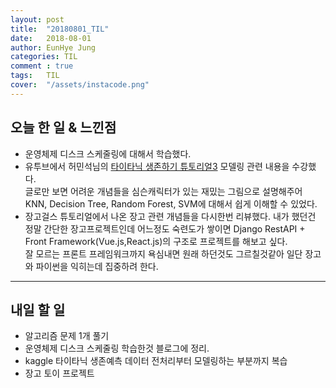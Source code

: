 ```yaml
---
layout: post
title:  "20180801_TIL"
date:   2018-08-01
author: EunHye Jung
categories: TIL
comment : true
tags:	TIL
cover:  "/assets/instacode.png"
---
```

   
## 오늘 한 일 & 느낀점  
* 운영체제 디스크 스케줄링에 대해서 학습했다.   
* 유투브에서 허민석님의 [타이타닉 생존하기 튜토리얼3](https://www.youtube.com/watch?v=FAP7JOECfEE&index=4&list=PLVNY1HnUlO25B-8Gwn1mS35SD0yMHh147) 모델링 관련 내용을 수강했다.  
  글로만 보면 어려운 개념들을 심슨캐릭터가 있는 재밌는 그림으로 설명해주어 KNN, Decision Tree, Random Forest, SVM에 대해서 쉽게 이해할 수 있었다.  
* 장고걸스 튜토리얼에서 나온 장고 관련 개념들을 다시한번 리뷰했다. 내가 했던건 정말 간단한 장고프로젝트인데 어느정도 숙련도가 쌓이면 Django RestAPI + Front Framework(Vue.js,React.js)의 구조로 프로젝트를 해보고 싶다.  
  잘 모르는 프론트 프레임워크까지 욕심내면 원래 하던것도 그르칠것같아 일단 장고와 파이썬을 익히는데 집중하려 한다.  
    
- - -   
   
   
## 내일 할 일 
* 알고리즘 문제 1개 풀기 
* 운영체제 디스크 스케줄링 학습한것 블로그에 정리.      
* kaggle 타이타닉 생존예측 데이터 전처리부터 모델링하는 부분까지 복습
* 장고 토이 프로젝트 
   
